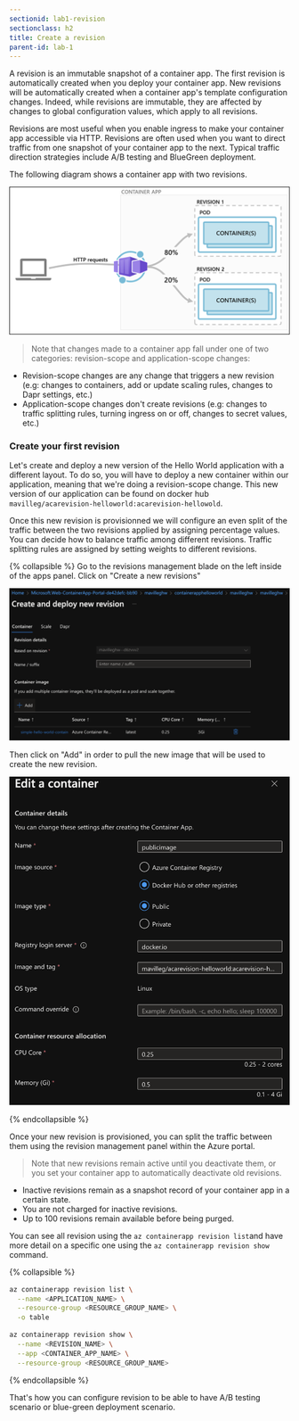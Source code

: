 ```yaml
---
sectionid: lab1-revision
sectionclass: h2
title: Create a revision
parent-id: lab-1
---
```


A revision is an immutable snapshot of a container app. The first revision is automatically created when you deploy your container app. New revisions will be automatically created when a container app's template configuration changes. Indeed, while revisions are immutable, they are affected by changes to global configuration values, which apply to all revisions.

Revisions are most useful when you enable ingress to make your container app accessible via HTTP. Revisions are often used when you want to direct traffic from one snapshot of your container app to the next. Typical traffic direction strategies include A/B testing and BlueGreen deployment.

The following diagram shows a container app with two revisions.

![Revision App](/media/lab1/revisionpond.png)

> Note that changes made to a container app fall under one of two categories: revision-scope and application-scope changes:

- Revision-scope changes are any change that triggers a new revision (e.g: changes to containers, add or update scaling rules, changes to Dapr settings, etc.)
- Application-scope changes don't create revisions (e.g: changes to traffic splitting rules, turning ingress on or off, changes to secret values, etc.)

### Create your first revision

Let's create and deploy a new version of the Hello World application with a different layout. To do so, you will have to deploy a new container within our application, meaning that we're doing a revision-scope change. This new version of our application can be found on docker hub `mavilleg/acarevision-helloworld:acarevision-hellowold`.

Once this new revision is provisionned we will configure an even split of the traffic between the two revisions applied by assigning percentage values. You can decide how to balance traffic among different revisions. Traffic splitting rules are assigned by setting weights to different revisions.

{% collapsible %}
Go to the revisions management blade on the left inside of the apps panel.
Click on "Create a new revisions"

![Revision soluce](/media/lab1/addrevision.png)

Then click on "Add" in order to pull the new image that will be used to create the new revision.

![Revision soluce](/media/lab1/addrevision1.png)
  
{% endcollapsible %}

Once your new revision is provisioned, you can split the traffic between them using the revision management panel within the Azure portal.

> Note that new revisions remain active until you deactivate them, or you set your container app to automatically deactivate old revisions.

- Inactive revisions remain as a snapshot record of your container app in a certain state.
- You are not charged for inactive revisions.
- Up to 100 revisions remain available before being purged.

You can see all revision using the `az containerapp revision list`and have more detail on a specific one using the `az containerapp revision show` command.

{% collapsible %}

```bash
az containerapp revision list \
  --name <APPLICATION_NAME> \
  --resource-group <RESOURCE_GROUP_NAME> \
  -o table
```

``` bash
az containerapp revision show \
  --name <REVISION_NAME> \
  --app <CONTAINER_APP_NAME> \
  --resource-group <RESOURCE_GROUP_NAME>
```

{% endcollapsible %}

That's how you can configure revision to be able to have A/B testing scenario or blue-green deployment scenario.  
